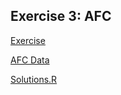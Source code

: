 ## Exercise 3: AFC
[Exercise](TRB-Workshop-Exercise-3.pdf) 
  
[AFC Data](exercise-3-AFC-data.csv) 

[Solutions.R](exercise-3-solutions.R)

